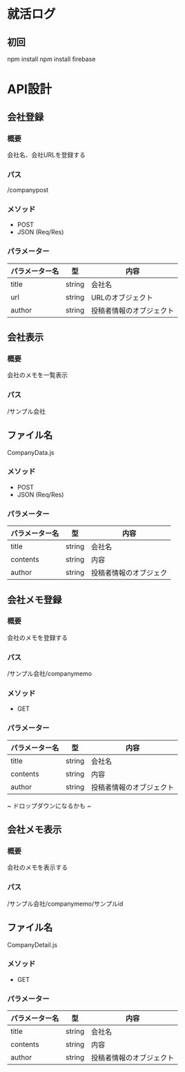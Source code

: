 # 就活ログ

## 初回
npm install
npm install firebase

# API設計
## 会社登録
### 概要
会社名、会社URLを登録する
### パス
/companypost
### メソッド
- POST 
 - JSON (Req/Res)
### パラメーター 
|  パラメーター名  |  型  |  内容  | 
| ---- | ---- | ---- |
|  title  |  string  |  会社名  | 
|  url  |  string  |  URLのオブジェクト  | 
|  author  |  string  |  投稿者情報のオブジェクト  | 

## 会社表示
### 概要
会社のメモを一覧表示
### パス
/サンプル会社
## ファイル名
CompanyData.js
### メソッド
- POST 
 - JSON (Req/Res)
### パラメーター 
|  パラメーター名  |  型  |  内容  | 
| ---- | ---- | ---- |
|  title  |  string  |  会社名  | 
|  contents  |  string  |  内容  | 
|  author  |  string  |  投稿者情報のオブジェク

## 会社メモ登録
### 概要
会社のメモを登録する
### パス
/サンプル会社/companymemo
### メソッド
- GET 
### パラメーター 
|  パラメーター名  |  型  |  内容  | 
| ---- | ---- | ---- |
|  title  |  string  |  会社名  | 
|  contents  |  string  |  内容  | 
|  author  |  string  |  投稿者情報のオブジェクト  | 

~ ドロップダウンになるかも ~
## 会社メモ表示
### 概要
会社のメモを表示する
### パス
/サンプル会社/companymemo/サンプルid
## ファイル名
CompanyDetail.js
### メソッド
- GET 
### パラメーター 
|  パラメーター名  |  型  |  内容  | 
| ---- | ---- | ---- |
|  title  |  string  |  会社名  | 
|  contents  |  string  |  内容  | 
|  author  |  string  |  投稿者情報のオブジェクト  | 
